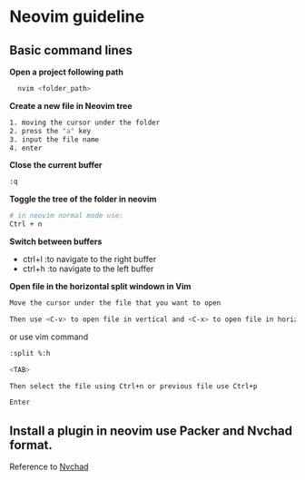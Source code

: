 # Neovim guideline
## Basic command lines

**Open a project following path**
```bash
  nvim <folder_path>
```

**Create a new file in Neovim tree**
```bash
1. moving the cursor under the folder
2. press the "a" key
3. input the file name
4. enter
```

**Close the current buffer**
```bash
:q
```

**Toggle the tree of the folder in neovim**

```bash
# in neovim normal mode use:
Ctrl + n 
```

**Switch between buffers**
* ctrl+l :to navigate to the  right buffer
* ctrl+h :to navigate to the left buffer

**Open file in the horizontal split windown in Vim**

```bash
Move the cursor under the file that you want to open

Then use <C-v> to open file in vertical and <C-x> to open file in horizontal.
```

or use vim command
```bash
:split %:h

<TAB>

Then select the file using Ctrl+n or previous file use Ctrl+p

Enter
```

## Install a plugin in neovim use Packer and Nvchad format.

Reference to [Nvchad](https://nvchad.github.io/config/plugins)
